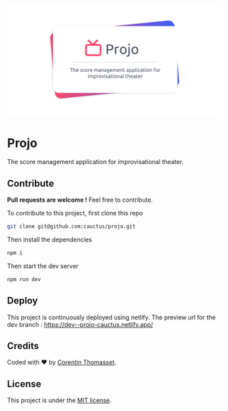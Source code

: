![logo](.github/logo.png)

# Projo

The score management application for improvisational theater.

## Contribute

**Pull requests are welcome !** Feel free to contribute.

To contribute to this project, first clone this repo

```bash
git clone git@github.com:cauctus/projo.git
```

Then install the dependencies

```bash
npm i
```

Then start the dev server

```bash
npm run dev
```

## Deploy

This project is continuously deployed using netlify.
The preview url for the dev branch : https://dev--projo-cauctus.netlify.app/

## Credits

Coded with ❤️ by [Corentin Thomasset](https://github.com/CorentinTh).

## License

This project is under the [MIT license](LICENSE).
